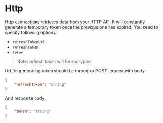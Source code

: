 # Http

Http connections retrieves data from your HTTP API. It will constantly generate a temporary token once the previous one has expired. You need to specify following options:

* `refreshTokenUrl`
* `refreshToken`
* `token`

> Note: refresh token will be encrypted

Url for generating token should be through a POST request with body:
```json
{
    "refreshToken": "string"
}
```

And response body:
```json
{
    "token": "string"
}
```